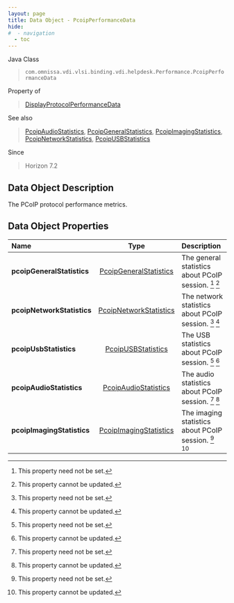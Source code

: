 ```yaml
---
layout: page
title: Data Object - PcoipPerformanceData
hide:
#  - navigation
  - toc
---
```






Java Class
> `com.omnissa.vdi.vlsi.binding.vdi.helpdesk.Performance.PcoipPerformanceData`

Property of
> [DisplayProtocolPerformanceData](vdi.helpdesk.Performance.DisplayProtocolPerformanceData.md#field_detail)

See also
> [PcoipAudioStatistics](vdi.helpdesk.Performance.PcoipAudioStatistics.md), [PcoipGeneralStatistics](vdi.helpdesk.Performance.PcoipGeneralStatistics.md), [PcoipImagingStatistics](vdi.helpdesk.Performance.PcoipImagingStatistics.md), [PcoipNetworkStatistics](vdi.helpdesk.Performance.PcoipNetworkStatistics.md), [PcoipUSBStatistics](vdi.helpdesk.Performance.PcoipUSBStatistics.md)

Since
> Horizon 7.2


## Data Object Description

The PCoIP protocol performance metrics.

## Data Object Properties

 Name | Type | Description
:---|:---:|:---
**pcoipGeneralStatistics**| [PcoipGeneralStatistics](vdi.helpdesk.Performance.PcoipGeneralStatistics.md)|  The general statistics about PCoIP session. [^1] [^2]
**pcoipNetworkStatistics**| [PcoipNetworkStatistics](vdi.helpdesk.Performance.PcoipNetworkStatistics.md)|  The network statistics about PCoIP session. [^1] [^2]
**pcoipUsbStatistics**| [PcoipUSBStatistics](vdi.helpdesk.Performance.PcoipUSBStatistics.md)|  The USB statistics about PCoIP session. [^1] [^2]
**pcoipAudioStatistics**| [PcoipAudioStatistics](vdi.helpdesk.Performance.PcoipAudioStatistics.md)|  The audio statistics about PCoIP session. [^1] [^2]
**pcoipImagingStatistics**| [PcoipImagingStatistics](vdi.helpdesk.Performance.PcoipImagingStatistics.md)|  The imaging statistics about PCoIP session. [^1] [^2]
 


 


[^1]: This property need not be set.
[^2]: This property cannot be updated.